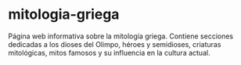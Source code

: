 # mitologia-griega
Página web informativa sobre la mitología griega. Contiene secciones dedicadas a los dioses del Olimpo, héroes y semidioses, criaturas mitológicas, mitos famosos y su influencia en la cultura actual.
